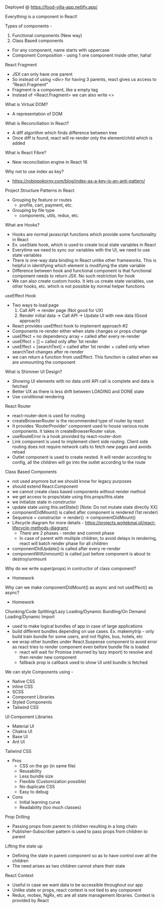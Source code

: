 Deployed @ https://food-villa-app.netlify.app/

Everything is a component in React!

Types of components -

1. Functional components (New way)
2. Class Based components

- For any component, name starts with uppercase
- Component Composition - using 1 one component inside other, haha!

React Fragment

- JSX can only have one parent
- So instead of using \<div> for having 3 parents, react gives us access to "React.Fragment"
- Fragment is a component, like a empty tag
- Instead of \<React.Fragment> we can also write <>

What is Virtual DOM?

- A representation of DOM

What is Reconciliation in React?

- A diff algorithm which finds difference between tree
- Once diff is found, react will re-render only the element/child which is added

What is React Fibre?

- New reconciliation engine in React 16

Why not to use index as key?

- https://robinpokorny.com/blog/index-as-a-key-is-an-anti-pattern/

Project Structure Patterns in React

- Grouping by feature or routes
  - profile, cart, payment, etc.
- Grouping by file type
  - components, utils, redux, etc.

What are Hooks?

- Hooks are normal javascript functions which provide some functionality in React
- Ex. useState hook, which is used to create local state variables in React
- Everytime we need to sync our variables with the UI, we need to use state variables
- There is one-way data binding in React unlike other frameworks. This is helpful in identifying which element is modifying the state variable
- Difference between hook and functional component is that functional component needs to return JSX. No such restriction for hook
- We can also create custom hooks. It lets us create state variables, use other hooks, etc. which is not possible by normal helper functions

useEffect Hook

- Two ways to load page
  1. Call API -> render page (Not good for UX)
  2. Render initial data -> Call API -> Update UI with new data (Good approach)
- React provides useEffect hook to implement approach #2
- Components re-render either when state changes or props change
- useEffect + no dependency array = called after every re-render
- useEffect + [] = called only after 1st render
- useEffect + [searchText] = called after 1st render + called only when searchText changes after re-render
- we can return a function from useEffect. This function is called when we are unmounting the component

What is Shimmer UI Design?

- Showing UI elements with no data until API call is complete and data is fetched
- Better UX as there is less drift between LOADING and DONE state
- Use conditional rendering

React Router

- react-router-dom is used for routing
- createBrowserRouter is the recommended type of router by react
- It provides 'RouterProvider' component used to house various route components. It takes in createBrowserRouter value.
- useRouteError is a hook provided by react-router-dom
- Link component is used to implement client side routing. Client side routing does not require network calls to fetch new pages and avoids reload
- Outlet component is used to create nested. It will render according to config, all the children will go into the outlet according to the route

Class Based Components

- not used anymore but we should know for legacy purposes
- should extend React.Component
- we cannot create class based components without render method
- we get access to props/state using this.props/this.state
- we initialize state in constructor
- update state using this.setState() [Note: Do not mutate state directly XX]
- componentDidMount() is called after component is rendered (1st render)
- Sequence = constructor -> render() -> componentDidMount()
- Lifecycle diagram for more details - https://projects.wojtekmaj.pl/react-lifecycle-methods-diagram/
  - There are 2 phases - render and commit phase
  - In case of parent with multiple children, to avoid delays in rendering, react will batch render phase for all children
- componentDidUpdate() is called after every re-render
- componentWillUnmount() is called just before component is about to destroy/unmount

Why do we write super(props) in contructor of class component?

- Homework

Why can we make componentDidMount() as async and not useEffect() as async?

- Homework

Chunking/Code Splitting/Lazy Loading/Dynamic Bundling/On Demand Loading/Dynamic Import

- used to make logical bundles of app in case of large applications
- build different bundles depending on use cases. Ex. makemytrip - only build train bundle for some users, and not flights, bus, hotels, etc
- we wrap other bundles under React.Suspense component to avoid error as react tries to render component even before bundle file is loaded
  - react will wait for Promise (returned by lazy import) to resolve and then render new component
  - fallback prop is callback used to show UI until bundle is fetched

We can style Components using -

- Native CSS
- Inline CSS
- SCSS
- Component Libraries
- Styled Components
- Tailwind CSS

UI Component Libraries

- Material UI
- Chakra UI
- Base UI
- Ant UI

Tailwind CSS

- Pros
  - CSS on the go (in same file)
  - Reusability
  - Less bundle size
  - Flexible (Customization possible)
  - No duplicate CSS
  - Easy to debug
- Cons
  - Initial learning curve
  - Readability (too much classes)

Prop Drilling

- Passing props from parent to children resulting in a long chain
- Publisher-Subscriber pattern is used to pass props from children to parent

Lifting the state up

- Defining the state in parent component so as to have control over all the children
- The need arises as two children cannot share their state

React Context

- Useful in case we want data to be accessible throughout our app
- Unlike state or props, react context is not tied to any component
- Redux, mobex, NgRx, etc are all state management libraries. Context is provided by React
